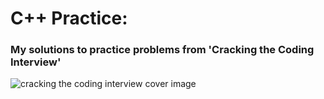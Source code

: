 # C++ Practice:
### My solutions to practice problems from 'Cracking the Coding Interview'
![cracking the coding interview cover
image](https://www.google.com/url?sa=i&url=https%3A%2F%2Fwww.amazon.com%2FCracking-Coding-Interview-Programming-Questions%2Fdp%2F098478280X&psig=AOvVaw37KZbaY-Rhc9tH4WSxUHqG&ust=1646423364184000&source=images&cd=vfe&ved=0CAsQjRxqFwoTCNCBq5DbqvYCFQAAAAAdAAAAABAF)
